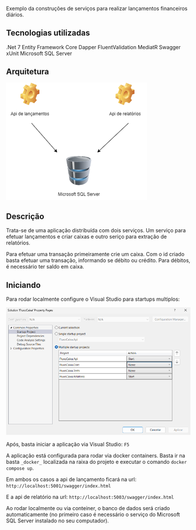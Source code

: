 Exemplo da construções de serviços para realizar lançamentos financeiros diários.

## Tecnologias utilizadas

.Net 7
Entity Framework Core
Dapper
FluentValidation 
MediatR
Swagger
xUnit
Microsoft SQL Server

## Arquitetura

![](img/solution.png)

## Descrição

Trata-se de uma aplicação distribuída com dois serviços. Um serviço para efetuar lançamentos e criar caixas e outro seriço para extração de relatórios.

Para efetuar uma transação primeiramente crie um caixa.
Com o id criado basta efetuar uma transação, informando se débito ou crédito.
Para débitos, é necessário ter saldo em caixa.

## Iniciando

Para rodar localmente configure o Visual Studio para startups multiplos:

![](img/config.png)

Após, basta iniciar a aplicação via Visual Studio: `F5`

A aplicação está configurada para rodar via docker containers. Basta ir na basta `_docker_` localizada na raixa do projeto e executar o comando `docker compose up`.

Em ambos os casos a api de lançamento ficará na url: 
`http://localhost:5001/swagger/index.html`

E a api de relatório na url:
`http://localhost:5003/swagger/index.html`

Ao rodar localmente ou via conteiner, o banco de dados será criado automaticamente (no primeiro caso é necessário o serviço do Microsoft SQL Server instalado no seu computador).





